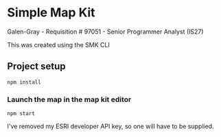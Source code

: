 # Simple Map Kit
Galen-Gray - Requisition # 97051 - Senior Programmer Analyst (IS27)

This was created using the SMK CLI 

## Project setup
```
npm install
```

### Launch the map in the map kit editor
```
npm start
```
I've removed my ESRI developer API key, so one will have to be supplied.
